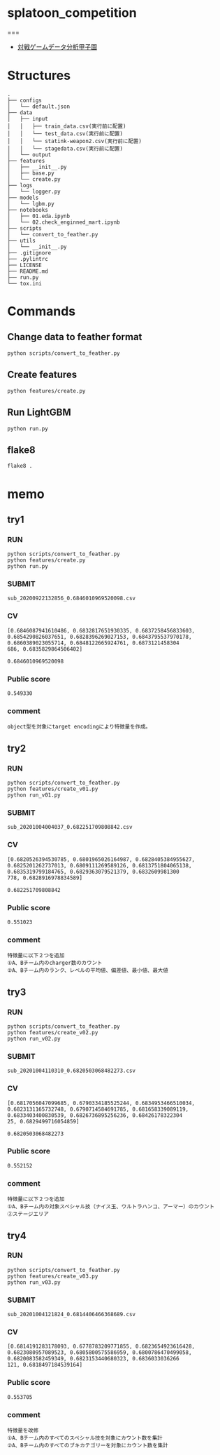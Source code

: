 # splatoon_competition

===
- [対戦ゲームデータ分析甲子園](https://prob.space/competitions/game_winner)

# Structures
```
.
├── configs
│   └── default.json
├── data
│   ├── input
│   │   ├── train_data.csv(実行前に配置)
│   │   └── test_data.csv(実行前に配置)
│   │   └── statink-weapon2.csv(実行前に配置)
│   │   └── stagedata.csv(実行前に配置)
│   └── output
├── features
│   ├── __init__.py
│   ├── base.py
│   └── create.py
├── logs
│   └── logger.py
├── models
│   └── lgbm.py
├── notebooks
│   ├── 01.eda.ipynb
│   └── 02.check_enginned_mart.ipynb
├── scripts
│   └── convert_to_feather.py
├── utils
│   └── __init__.py
├── .gitignore
├── .pylintrc
├── LICENSE
├── README.md
├── run.py
└── tox.ini
```
# Commands

## Change data to feather format

```
python scripts/convert_to_feather.py
```

## Create features

```
python features/create.py
```

## Run LightGBM

```
python run.py
```

## flake8

```
flake8 .
```


# memo

## try1

### RUN
```
python scripts/convert_to_feather.py
python features/create.py
python run.py
```

### SUBMIT
```
sub_20200922132856_0.6846010969520098.csv
```

### CV
```
[0.6846087941610486, 0.6832817651930335, 0.6837258456833603, 0.6854290826037651, 0.6828396269027153, 0.6843795537970178, 0.6860389023055714, 0.6848122665924761, 0.6873121458304
686, 0.6835829864506402]

0.6846010969520098
```

### Public score
```
0.549330
```

### comment
```
object型を対象にtarget encodingにより特徴量を作成。
```

## try2

### RUN
```
python scripts/convert_to_feather.py
python features/create_v01.py
python run_v01.py
```

### SUBMIT
```
sub_20201004004037_0.682251709808842.csv
```

### CV
```
[0.6820526394530785, 0.6801965026164987, 0.6828405384955627, 0.6825201262737013, 0.6809111269589126, 0.6813751804065138, 0.6835319799184765, 0.6829363079521379, 0.6832609981300
778, 0.6828916978834589]

0.682251709808842
```
### Public score
```
0.551023	
```

### comment
```
特徴量に以下２つを追加
①A、Bチーム内のcharger数のカウント
②A、Bチーム内のランク、レベルの平均値、偏差値、最小値、最大値
```


## try3

### RUN
```
python scripts/convert_to_feather.py
python features/create_v02.py
python run_v02.py
```

### SUBMIT
```
sub_20201004110310_0.6820503068482273.csv
```

### CV
```
[0.6817056047099685, 0.6790334185525244, 0.6834953466510034, 0.6823131165732748, 0.6790714584691785, 0.681658339089119, 0.6833403400830539, 0.6826736895256236, 0.68426178322304
25, 0.6829499716054859]

0.6820503068482273
```

### Public score
```
0.552152
```

### comment
```
特徴量に以下２つを追加
①A、Bチーム内の対象スペシャル技（ナイス玉、ウルトラハンコ、アーマー）のカウント
②ステージエリア
```


## try4

### RUN
```
python scripts/convert_to_feather.py
python features/create_v03.py
python run_v03.py
```

### SUBMIT
```
sub_20201004121824_0.6814406466368689.csv
```

### CV
```
[0.6814191283178093, 0.6778783209771855, 0.6823654923616428, 0.6823080957089523, 0.6805800575586959, 0.6800786470499058, 0.6820083582459349, 0.6823153440680323, 0.6836033036266
121, 0.6818497184539164]
```

### Public score
```
0.553705
```

### comment
```
特徴量を改修
①A、Bチーム内のすべてのスペシャル技を対象にカウント数を集計
②A、Bチーム内のすべてのブキカテゴリーを対象にカウント数を集計
```
